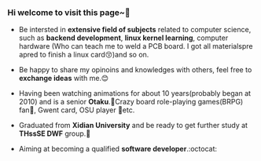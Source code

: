 ### Hi welcome to visit this page~👋

+ Be intersted in __extensive field of subjects__ related to computer science, such as __backend development__, __linux kernel learning__, computer hardware (Who can teach me to weld a PCB board​. ​I​ ​g​ot​ ​a​l​l​ ​ma​t​er​ia​l​s​ ​p​re​a​p​re​d​ ​t​o​ ​fi​n​i​sh​ ​a​ ​l​i​nu​x​ ​c​a​rd:kissing_closed_eyes:)and so on.
+ Be happy to share my opinoins and knowledges with others, feel free to __exchange ideas__ with me.:blush:
+ Having been watching animations for about 10 years(probably began at 2010) and is a senior __Otaku__.:pill:Crazy board role-playing games(BRPG) fan:flower_playing_cards:, Gwent card, OSU player :musical_keyboard:etc.
+ Graduated from __Xidian University__ and be ready to get further study at __THssSE DWF__ group.:school:

+ Aiming at becoming a qualified __software developer__.:octocat: